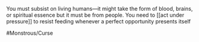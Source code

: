 You must subsist on living humans—it might take the form of blood, brains, or spiritual essence but it must be from people. You need to [[act under pressure]] to resist feeding whenever a perfect opportunity presents itself

#Monstrous/Curse